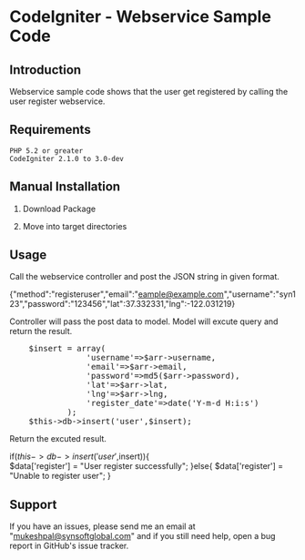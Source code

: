 CodeIgniter - Webservice Sample Code
=====================================

Introduction 
-------------------------------------------------------------
Webservice sample code shows that the user get registered by calling the user register webservice.

Requirements
-------------------------------------------------------------
    PHP 5.2 or greater
    CodeIgniter 2.1.0 to 3.0-dev	
	
Manual Installation
-------------------------------------------------------------

1) Download Package
   
2) Move into target directories

Usage
-------------------------------------------------------------
Call the webservice controller and post the JSON string in given format.

{"method":"registeruser","email":"eample@example.com","username":"syn123","password":"123456","lat":37.332331,"lng":-122.031219}


Controller will pass the post data to model. Model will excute query and return the result.
<pre>
	$insert = array(
				'username'=>$arr->username,	
				'email'=>$arr->email,
				'password'=>md5($arr->password),
				'lat'=>$arr->lat,
				'lng'=>$arr->lng,
				'register_date'=>date('Y-m-d H:i:s')
			);
	$this->db->insert('user',$insert);
</pre>

Return the excuted result.

if($this->db->insert('user',$insert)){	
	$data['register'] = "User register successfully";
}else{
	$data['register'] = "Unable to register user";
}

Support
-------------------------------------------------------------

If you have an issues, please send me an email at "mukeshpal@synsoftglobal.com" and if you still need help, open a bug report in GitHub's issue tracker.
